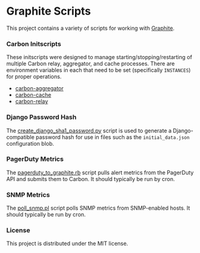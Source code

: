 Graphite Scripts
================

This project contains a variety of scripts for working with [Graphite](https://github.com/graphite-project).

### Carbon Initscripts

These initscripts were designed to manage starting/stopping/restarting of multiple Carbon relay, aggregator, and cache processes. There are environment variables in each that need to be set (specifically `INSTANCES`) for proper operations.

* [carbon-aggregator](https://github.com/obfuscurity/graphite-scripts/blob/master/init.d/carbon-aggregator)
* [carbon-cache](https://github.com/obfuscurity/graphite-scripts/blob/master/init.d/carbon-cache)
* [carbon-relay](https://github.com/obfuscurity/graphite-scripts/blob/master/init.d/carbon-relay)

### Django Password Hash

The [create_django_sha1_password.py](https://github.com/obfuscurity/graphite-scripts/blob/master/bin/create_django_sha1_password.py) script is used to generate a Django-compatible password hash for use in files such as the `initial_data.json` configuration blob.

### PagerDuty Metrics

The [pagerduty_to_graphite.rb](https://github.com/obfuscurity/graphite-scripts/blob/master/bin/pagerduty_to_graphite.rb) script pulls alert metrics from the PagerDuty API and submits them to Carbon. It should typically be run by cron.

### SNMP Metrics

The [poll_snmp.pl](https://github.com/obfuscurity/graphite-scripts/blob/master/bin/poll_snmp.pl) script polls SNMP metrics from SNMP-enabled hosts. It should typically be run by cron.

### License

This project is distributed under the MIT license.

